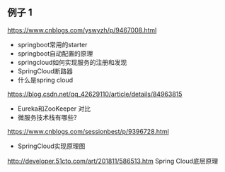 

## 例子 1

https://www.cnblogs.com/yswyzh/p/9467008.html

- springboot常用的starter  
- springboot自动配置的原理  
- springcloud如何实现服务的注册和发现  
- SpringCloud断路器  
- 什么是spring cloud  

https://blog.csdn.net/qq_42629110/article/details/84963815  
- Eureka和ZooKeeper 对比
- 微服务技术栈有哪些?

https://www.cnblogs.com/sessionbest/p/9396728.html  
- SpringCloud实现原理图

http://developer.51cto.com/art/201811/586513.htm  Spring Cloud底层原理